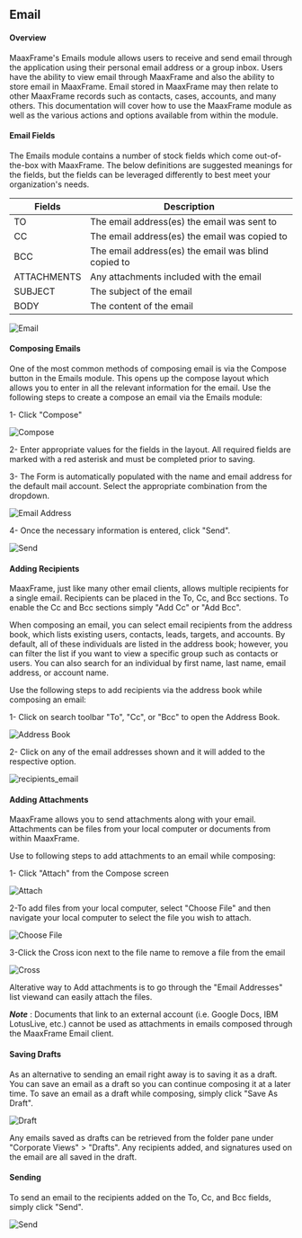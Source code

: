 ## Email

#### Overview

MaaxFrame's Emails module allows users to receive and send email through the application using their personal email address or a group inbox. Users have the ability to view email through MaaxFrame and also the ability to store email in MaaxFrame. Email stored in MaaxFrame may then relate to other MaaxFrame records such as contacts, cases, accounts, and many others. This documentation will cover how to use the MaaxFrame module as well as the various actions and options available from within the module.

#### Email Fields

The Emails module contains a number of stock fields which come out-of-the-box with MaaxFrame. The below definitions are suggested meanings for the fields, but the fields can be leveraged differently to best meet your organization's needs.


Fields | Description
---|---
TO | The email address(es) the email was sent to
CC | The email address(es) the email was copied to
BCC | The email address(es) the email was blind copied to
ATTACHMENTS | Any attachments included with the email
SUBJECT | The subject of the email
BODY | The content of the email

![Email](/img/email1.png)

#### Composing Emails

One of the most common methods of composing email is via the Compose button in the Emails module. This opens up the compose layout which allows you to enter in all the relevant information for the email.
Use the following steps to create a compose an email via the Emails module:

1- Click "Compose"

![Compose](/img/compose.PNG)

2- Enter appropriate values for the fields in the layout. All required fields are marked with a red asterisk and must be completed prior to saving.

3- The Form is automatically populated with the name and email address for the default mail account. Select the appropriate combination from the dropdown.

![Email Address](/img/email_address.PNG)

4- Once the necessary information is entered, click "Send".

![Send](/img/send.PNG)

#### Adding Recipients

MaaxFrame, just like many other email clients, allows multiple recipients for a single email. Recipients can be placed in the To, Cc, and Bcc sections. To enable the Cc and Bcc sections simply "Add Cc" or "Add Bcc".

When composing an email, you can select email recipients from the address book, which lists existing users, contacts, leads, targets, and accounts. By default, all of these individuals are listed in the address book; however, you can filter the list if you want to view a specific group such as contacts or users. You can also search for an individual by first name, last name, email address, or account name.

Use the following steps to add recipients via the address book while composing an email:

1- Click on search toolbar "To", "Cc", or "Bcc" to open the Address Book.

![Address Book](/img/address_book.PNG)

2- Click on any of the email addresses shown and it will added to the respective option.

![recipients_email](/img/recipients_email.png)

#### Adding Attachments

MaaxFrame allows you to send attachments along with your email. Attachments can be files from your local computer or documents from within MaaxFrame.

Use to following steps to add attachments to an email while composing:

1- Click "Attach" from the Compose screen

![Attach](/img/attach.PNG)

2-To add files from your local computer, select "Choose File" and then navigate your local computer to select the file you wish to attach.

![Choose File](/img/choose.PNG)

3-Click the Cross icon next to the file name to remove a file from the email

![Cross](/img/cross.PNG)

Alterative way to Add attachments is to go through the "Email Addresses" list viewand can easily attach the files.

***Note*** : Documents that link to an external account (i.e. Google Docs, IBM LotusLive, etc.) cannot be used as attachments in emails composed through the MaaxFrame Email client.

#### Saving Drafts

As an alternative to sending an email right away is to saving it as a draft. You can save an email as a draft so you can continue composing it at a later time. To save an email as a draft while composing, simply click "Save As Draft".

![Draft](/img/draft.PNG)

Any emails saved as drafts can be retrieved from the folder pane under "Corporate Views" > "Drafts". Any recipients added, and signatures used on the email are all saved in the draft.

#### Sending

To send an email to the recipients added on the To, Cc, and Bcc fields, simply click "Send".

![Send](/img/send.PNG)
